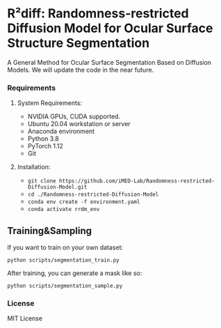 # R²diff: Randomness-restricted Diffusion Model for Ocular Surface Structure Segmentation

A General Method for Ocular Surface Segmentation Based on Diffusion Models. We will update the code in the near future.

### Requirements

1. System Requirements:
	- NVIDIA GPUs, CUDA supported.
	- Ubuntu 20.04 workstation or server
	- Anaconda environment
	- Python 3.8
	- PyTorch 1.12 
	- Git

2. Installation:
   - `git clone https://github.com/iMED-Lab/Randomness-restricted-Diffusion-Model.git`
   - `cd ./Randomness-restricted-Diffusion-Model`
   - `conda env create -f environment.yaml`
   - `conda activate rrdm_env`


## Training&Sampling
If you want to train on your own dataset:
```
python scripts/segmentation_train.py
```
After training, you can generate a mask like so:
```
python scripts/segmentation_sample.py
```


### License
MIT License
